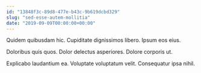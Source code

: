 ```yaml
---
id: "13848f3c-89d8-477e-b43c-9b619dcbd329"
slug: "sed-esse-autem-mollitia"
date: "2019-09-09T00:00:00+00:00"
---
```


Quidem quibusdam hic. Cupiditate dignissimos libero. Ipsum eos eius.

Doloribus quis quos. Dolor delectus asperiores. Dolore corporis ut.

Explicabo laudantium ea. Voluptate voluptatum velit. Consequatur ipsa nihil.
